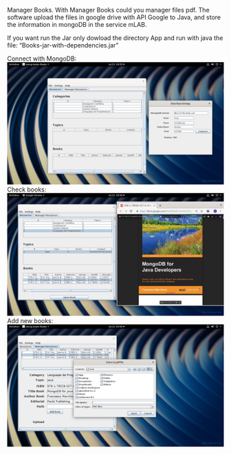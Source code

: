 Manager Books.
With Manager Books could you manager files pdf.
The software upload the files in google drive with API Google to Java, and
store the information in mongoDB in the service mLAB.

If you want run the Jar only dowload the directory App and run with java the file:
 “Books-jar-with-dependencies.jar” 

Connect with MongoDB:
![alt text](https://raw.githubusercontent.com/NoeVG/BooksManager/master/images/01.png)
Check books:
![alt text](https://raw.githubusercontent.com/NoeVG/BooksManager/master/images/02.png)
Add new books:
![alt text](https://raw.githubusercontent.com/NoeVG/BooksManager/master/images/03.png)
